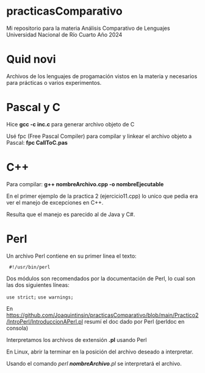 # practicasComparativo
Mi repositorio para la materia Análisis Comparativo de Lenguajes
Universidad Nacional de Río Cuarto
Año 2024

# Quid novi
Archivos de los lenguajes de progamación vistos en la materia y necesarios para prácticas o varios experimentos.

# Pascal y C
Hice <b> gcc -c inc.c </b> para generar archivo objeto de C

Usé fpc (Free Pascal Compiler) para compilar y linkear el archivo objeto a Pascal: <b> fpc CallToC.pas </b>

# C++
Para compilar: <b>g++ nombreArchivo.cpp -o nombreEjecutable</b>

En el primer ejemplo de la practica 2 (ejercicio11.cpp) lo unico que pedia era ver el manejo de excepciones en C++.

Resulta que el manejo es parecido al de Java y C#.

# Perl
Un archivo Perl contiene en su primer linea el texto:

<code> #!/usr/bin/perl </code>

Dos módulos son recomendados por la documentación de Perl, lo cual son las dos siguientes líneas:

<code>use strict;</code>
<code>use warnings;</code>

En https://github.com/Joaquintinsin/practicasComparativo/blob/main/Practico2/IntroPerl/IntroduccionAPerl.pl resumí el doc dado por Perl (perldoc en consola)

Interpretamos los archivos de extensión <b>.pl</b> usando Perl

En Linux, abrir la terminar en la posición del archivo deseado a interpretar.

Usando el comando <i>perl <b>nombreArchivo</b>.pl</i> se interpretará el archivo.


